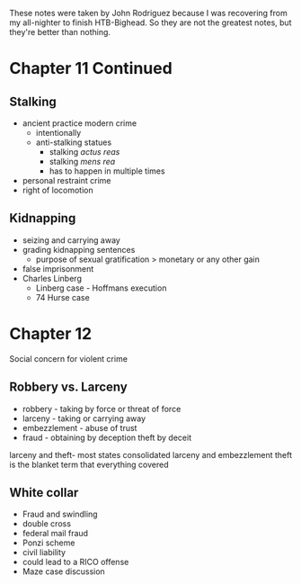 These notes were taken by John Rodriguez because I was recovering from my all-nighter to finish HTB-Bighead. So they are not the greatest notes, but they're better than nothing.

# Chapter 11 Continued

## Stalking 

- ancient practice modern crime
	- intentionally
	- anti-stalking statues 
		- stalking *actus reas* 
		- stalking *mens rea*
		- has to happen in multiple times
- personal restraint crime
- right of locomotion

## Kidnapping 

- seizing and carrying away
- grading kidnapping sentences 
	- purpose of sexual gratification > monetary or any other gain
- false imprisonment
- Charles Linberg
	- Linberg case - Hoffmans execution
	- 74 Hurse case

# Chapter 12

Social concern for violent crime 

## Robbery vs. Larceny

- robbery - taking by force or threat of force
- larceny - taking or carrying away
- embezzlement - abuse of trust
- fraud - obtaining by deception theft by deceit

larceny and theft- most states consolidated larceny and embezzlement
theft is the blanket term that everything covered

## White collar
- Fraud and swindling
- double cross
- federal mail fraud
- Ponzi scheme
- civil liability
- could lead to a RICO offense
- Maze case discussion